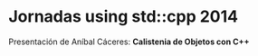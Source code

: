 Jornadas using std::cpp 2014
============================
Presentación de Aníbal Cáceres: **Calistenia de Objetos con C++**
